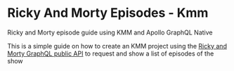 # Ricky And Morty Episodes - Kmm
Ricky and Morty episode guide using KMM and Apollo GraphQL Native

This is a simple guide on how to create an KMM project using the [Ricky and Morty GraphQL public API](https://rickandmortyapi.com/graphql) 
to request and show a list of episodes of the show
 
